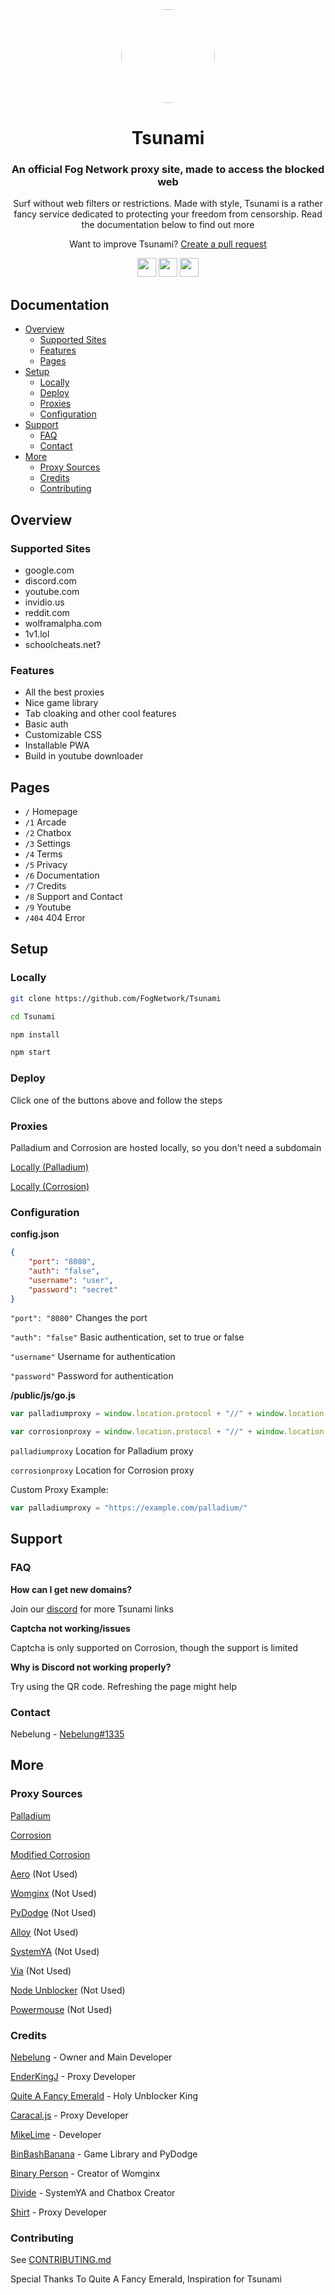 <div align="center">

<kbd>
<img style="border-radius:50%" height="150px" src="https://raw.githubusercontent.com/FogNetwork/Tsunami/main/public/img/logo.svg">
</kbd>

<h1>Tsunami</h1>

<h3>An official Fog Network proxy site, made to access the blocked web</h3>

<p>Surf without web filters or restrictions. Made with style, Tsunami is a rather fancy service dedicated to protecting your freedom from censorship.
Read the documentation below to find out more</p>

<p>Want to improve Tsunami? <a href="https://github.com/FogNetwork/Tsunami/compare">Create a pull request</a></p>
</div>

<p align="center">
<a href="https://heroku.com/deploy?template=https:/daddychill696969/github.com/daddychill696969/Tsunami"><img height="30px" src="https://raw.githubusercontent.com/FogNetwork/Tsunami/main/deploy/heroku2.svg"><img></a>
<a href="https://repl.it/github/FogNetwork/Tsunami"><img height="30px" src="https://raw.githubusercontent.com/FogNetwork/Tsunami/main/deploy/replit2.svg"><img></a>
<a href="https://glitch.com/edit/#!/import/github/FogNetwork/Tsunami"><img height="30px" src="https://raw.githubusercontent.com/FogNetwork/Tsunami/main/deploy/glitch2.svg"><img></a>
</p>

## Documentation

- [Overview](#overview)
  - [Supported Sites](#supported-sites)
  - [Features](#features)
  - [Pages](#pages)
- [Setup](#setup)
  - [Locally](#locally)
  - [Deploy](#deploy)
  - [Proxies](#proxies)
  - [Configuration](#configuration)
- [Support](#support)
  - [FAQ](#faq)
  - [Contact](#contact)
- [More](#more)
  - [Proxy Sources](#proxy-sources)
  - [Credits](#credits)
  - [Contributing](#contributing)

## Overview

### Supported Sites

- google.com
- discord.com
- youtube.com
- invidio.us
- reddit.com
- wolframalpha.com
- 1v1.lol
- schoolcheats.net?

### Features

- All the best proxies
- Nice game library
- Tab cloaking and other cool features
- Basic auth
- Customizable CSS
- Installable PWA
- Build in youtube downloader

## Pages

- `/` Homepage
- `/1` Arcade
- `/2` Chatbox
- `/3` Settings
- `/4` Terms
- `/5` Privacy
- `/6` Documentation
- `/7` Credits
- `/8` Support and Contact
- `/9` Youtube
- `/404` 404 Error

## Setup

### Locally

```sh
git clone https://github.com/FogNetwork/Tsunami

cd Tsunami

npm install

npm start
```

### Deploy

Click one of the buttons above and follow the steps

### Proxies

Palladium and Corrosion are hosted locally, so you don't need a subdomain

[Locally (Palladium)](https://github.com/FogNetwork/Palladium)

[Locally (Corrosion)](https://github.com/titaniumnetwork-dev/Corrosion)

### Configuration

**config.json**

```json
{
    "port": "8080",
    "auth": "false",
    "username": "user",
    "password": "secret"
}
```

`"port": "8080"` Changes the port 

`"auth": "false"` Basic authentication, set to true or false

`"username"` Username for authentication

`"password"` Password for authentication

**/public/js/go.js**

```js
var palladiumproxy = window.location.protocol + "//" + window.location.hostname + "/palladium/gateway?url="

var corrosionproxy = window.location.protocol + "//" + window.location.hostname + "/corrosion/gateway?url="

```
`palladiumproxy` Location for Palladium proxy

`corrosionproxy` Location for Corrosion proxy

Custom Proxy Example:

```js
var palladiumproxy = "https://example.com/palladium/"
```

## Support

### FAQ

**How can I get new domains?**

Join our [discord](https://discord.gg/yk33HZSZkU) for more Tsunami links

**Captcha not working/issues**

Captcha is only supported on Corrosion, though the support is limited

**Why is Discord not working properly?**

Try using the QR code. Refreshing the page might help

### Contact

Nebelung - [Nebelung#1335](https://discord.com/users/887118260963782686)

## More

### Proxy Sources

[Palladium](https://github.com/FogNetwork/Palladium)

[Corrosion](https://github.com/titaniumnetwork-dev/Corrosion)

[Modified Corrosion](https://github.com/BinBashBanana/Corrosion-Heroku)

[Aero](https://github.com/titaniumnetwork-dev/aero) (Not Used)

[Womginx](https://github.com/binary-person/womginx) (Not Used)

[PyDodge](https://github.com/BinBashBanana/PyDodge) (Not Used)

[Alloy](https://github.com/titaniumnetwork-dev/alloy) (Not Used)

[SystemYA](https://github.com/sysce/proxy) (Not Used)

[Via](https://github.com/hypothesis/via) (Not Used)

[Node Unblocker](https://github.com/nfriedly/node-unblocker) (Not Used)

[Powermouse](https://github.com/titaniumnetwork-dev/powermouse) (Not Used)

### Credits

[Nebelung](https://github.com/Nebelung-Dev) - Owner and Main Developer

[EnderKingJ](https://github.com/EnderKingJ) - Proxy Developer

[Quite A Fancy Emerald](https://github.com/QuiteAFancyEmerald) - Holy Unblocker King

[Caracal.js](https://github.com/caracal-js) - Proxy Developer

[MikeLime](https://github.com/MikeLime-dev) - Developer

[BinBashBanana](https://github.com/BinBashBanana) - Game Library and PyDodge 

[Binary Person](https://github.com/binary-person) - Creator of Womginx

[Divide](https://github.com/vibedivide) - SystemYA and Chatbox Creator

[Shirt](https://github.com/shirt-dev) - Proxy Developer

### Contributing

See [CONTRIBUTING.md](https://github.com/FogNetwork/Tsunami/blob/main/CONTRIBUTING.md)

Special Thanks To Quite A Fancy Emerald, Inspiration for Tsunami
